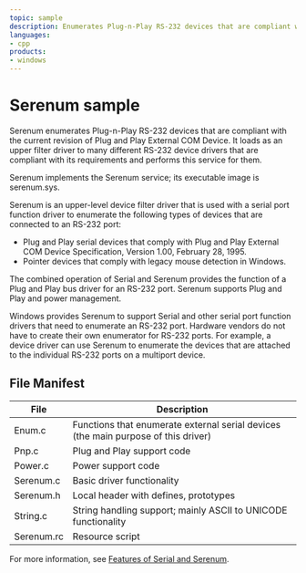 ```yaml
---
topic: sample
description: Enumerates Plug-n-Play RS-232 devices that are compliant with the current revision of Plug and Play External COM Device.
languages:
- cpp
products:
- windows
---
```


<!---
    name: Serenum sample
    platform: WDM
    language: cpp
    category: Serial
    description: Enumerates Plug-n-Play RS-232 devices that are compliant with the current revision of Plug and Play External COM Device.
    samplefwlink: http://go.microsoft.com/fwlink/p/?LinkId=617961
--->

# Serenum sample

Serenum enumerates Plug-n-Play RS-232 devices that are compliant with the current revision of Plug and Play External COM Device. It loads as an upper filter driver to many different RS-232 device drivers that are compliant with its requirements and performs this service for them.

Serenum implements the Serenum service; its executable image is serenum.sys.

Serenum is an upper-level device filter driver that is used with a serial port function driver to enumerate the following types of devices that are connected to an RS-232 port:

- Plug and Play serial devices that comply with Plug and Play External COM Device Specification, Version 1.00, February 28, 1995.
- Pointer devices that comply with legacy mouse detection in Windows.

The combined operation of Serial and Serenum provides the function of a Plug and Play bus driver for an RS-232 port. Serenum supports Plug and Play and power management.

Windows provides Serenum to support Serial and other serial port function drivers that need to enumerate an RS-232 port. Hardware vendors do not have to create their own enumerator for RS-232 ports. For example, a device driver can use Serenum to enumerate the devices that are attached to the individual RS-232 ports on a multiport device.

## File Manifest

File | Description 
-----|------------
Enum.c | Functions that enumerate external serial devices (the main purpose of this driver)
Pnp.c | Plug and Play support code 
Power.c | Power support code 
Serenum.c | Basic driver functionality 
Serenum.h | Local header with defines, prototypes 
String.c  | String handling support; mainly ASCII to UNICODE functionality 
Serenum.rc | Resource script 

For more information, see [Features of Serial and Serenum](http://msdn.microsoft.com/en-us/library/windows/hardware/ff546505).